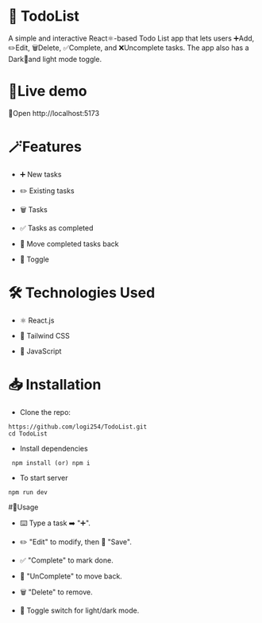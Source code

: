 # 📝 TodoList

 A simple and interactive React⚛️-based Todo List app that lets users ➕Add, ✏️Edit, 🗑️Delete, ✅Complete, and ❌Uncomplete tasks. The app also has a Dark🌙and light mode toggle.

# 👾Live demo
🎯Open http://localhost:5173
 # 🪄Features

- ➕ New tasks

- ✏️ Existing tasks

- 🗑️ Tasks

- ✅ Tasks as completed

- 🔄 Move completed tasks back

- 🌙 Toggle

 # 🛠️ Technologies Used

- ⚛️ React.js

- 🎨 Tailwind CSS

- 📜 JavaScript

# 📥 Installation

- Clone the repo:
```
https://github.com/logi254/TodoList.git
cd TodoList
```
- Install dependencies
```
 npm install (or) npm i
```
- To start server
```
npm run dev
```

#🌼Usage

- ⌨️ Type a task ➡️ "➕".

- ✏️ "Edit" to modify, then 💾 "Save".

- ✅ "Complete" to mark done.

- 🔄 "UnComplete" to move back.

- 🗑️ "Delete" to remove.

- 🌙 Toggle switch for light/dark mode.
